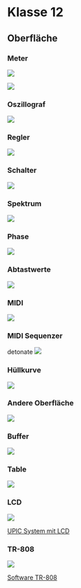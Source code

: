# Klasse 12

## Oberfläche

### Meter
![](Klasse12/input.png)

![](Klasse12/mehrkanal.png)

### Oszillograf

![](Klasse12/osc.png)

### Regler

![](Klasse12/regler.png)

### Schalter

![](Klasse12/switch.png)

### Spektrum

![](Klasse12/spectrum.png)

### Phase

![](Klasse12/phase.png)

### Abtastwerte

![](Klasse12/abtastwerte.png)


### MIDI

![](Klasse12/midi.png)

### MIDI Sequenzer

detonate
![](Klasse12/detonate.png)

### Hüllkurve

![](Klasse12/env.png)

### Andere Oberfläche

![](Klasse12/andere.png)


### Buffer

![](Klasse12/buffer~.png)

### Table

![](Klasse12/table.png)


### LCD

![](Klasse12/lcd.png)

[UPIC System mit LCD](Klasse12/upic.maxpat.zip)


### TR-808

![](Klasse12/TR-808.png)

[Software TR-808](Klasse12/TR-808.zip)
